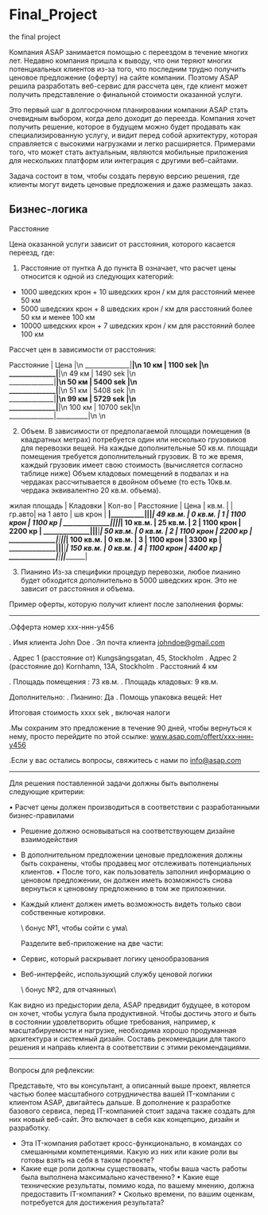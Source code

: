 # Final_Project
the final project 


Компания ASAP занимается помощью с переездом в течение многих лет. Недавно компания пришла к выводу, что 
они теряют многих потенциальных клиентов из-за того, что последним трудно получить ценовое предложение
(оферту) на сайте компании. Поэтому ASAP решила разработать веб-сервис для рассчета цен, где клиент
может получить представление о финальной стоимости оказанной услуги.

Это первый шаг в долгосрочном планировании компании ASAP стать очевидным выбором, когда дело доходит до
переезда. Компания хочет получить решение, которое в будущем можно будет продавать как специализированную
услугу, и видит перед собой архитектуру, которая справляется с высокими нагрузками и легко расширяется.
Примерами того, что может стать актуальным, являются мобильные приложения для нескольких платформ или
интеграция с другими веб-сайтами.

Задача состоит в том, чтобы создать первую версию решения, где клиенты могут видеть
ценовые предложения и даже размещать заказ.

**Бизнес-логика**
------------------

Расстояние

Цена оказанной услуги зависит от расстояния, которого касается переезд, где:

1. Расстояние от пунтка А до пункта В означает, что расчет цены относится к одной из следующих категорий:

* 1000 шведских крон + 10 шведских крон / км для расстояний менее 50 км
* 5000 шведских крон + 8 шведских крон / км для расстояний более 50 км и менее 100 км
* 10000 шведских крон + 7 шведских крон / км для расстояний более 100 км

Рассчет цен в зависимости от расстояния:

Расстояние    | Цена     |\n
______________|__________|\n
10 км         | 1100 sek |\n
______________|__________|\n
49 км         | 1490 sek |\n   
______________|__________|\n
50 км         | 5400 sek |\n    
______________|__________|\n
51 км         | 5408 sek |\n    
______________|__________|\n
99 км         | 5729 sek |\n  
______________|__________|\n
100 км        | 10700 sek|\n  
______________|__________|\n
\n

2. Объем. В зависимости от предполагаемой площади помещения (в квадратных метрах) потребуется один
или несколько грузовиков для перевозки вещей. На каждые дополнительные 50 кв.м. площади помещения 
требуется дополнительный грузовик. В то же время, каждый грузовик имеет свою стоимость (вычисляется согласно таблице ниже)
Объем кладовых помещений в подвалах и на чердаках рассчитывается в двойном объеме (то есть 10кв.м. чердака эквивалентно 20 кв.м. объема).

жилая площадь | Кладовки | Кол-во | Расстояние | Цена    |
кв.м.         |          | гр.авто| на  1 авто | шв крон |
______________|__________|________|____________|_________|
49 кв.м.      |  0 кв.м. |    1   | 1100 крон  | 1100 кр |
______________|__________|________|____________|_________|
10 кв.м.      | 25 кв.м. |    2   | 1100 крон  | 2200 кр |
______________|__________|________|____________|_________|
50 кв.м.      | 0 кв.м.  |    2   | 1100 крон  | 2200 кр |
______________|__________|________|____________|_________|
100 кв.м.     | 0 кв.м.  |    3   | 1100 крон  | 3300 кр |
______________|__________|________|____________|_________|
150 кв.м.     | 0 кв.м.  |    4   | 1100 крон  | 4400 кр |
______________|__________|________|____________|_________|


3. Пианино
Из-за специфики процедур перевозки, любое пианино будет обходится дополнительно в 5000 шведских крон. 
Это не зависит от расстояния и объема. 


Пример оферты, которую получит клиент после заполнения формы:
______________________________________________________________

.Офферта номер ххх-ннн-у456

. Имя клиента John Doe
. Эл почта клиента johndoe@gmail.com

. Адрес 1 (расстояние от) Kungsängsgatan, 45, Stockholm
. Адрес 2 (расстояние до) Kornhamn, 13A, Stockholm
. Расстояний 4 км

. Площадь помещения : 73 кв.м.
. Площадь кладовых: 9 кв.м.

Дополнительно:
. Пианино: Да
. Помощь упаковка вещей: Нет

Итоговая стоимость хххх sek , включая налоги

.Мы сохраним это предложение в течение 90 дней,
чтобы вернуться к нему, просто перейдите по этой ссылке:
www.asap.com/offert/ххх-ннн-у456

.Если у вас остались вопросы, свяжитесь с нами по info@asap.com
  
  
  _______________________________________________________________________
  
  Для решения поставленной задачи должны быть выполнены следующие критерии:

• Расчет цены должен производиться в соответствии с разработанными бизнес-правилами
* Решение должно основываться на соответствующем дизайне взаимодействия
* В дополнительном предложении ценовые предложения должны быть сохранены, чтобы продавец мог отслеживать потенциальных клиентов.
• После того, как пользователь заполнил информацию о ценовом предложении, он должен иметь возможность снова вернуться к ценовому предложению в том же приложении. 
* Каждый клиент должен иметь возможность видеть только свои собственные котировки.
  
  
  \\ бонус №1, чтобы сойти с ума\\
  
  Разделите веб-приложение на две части:

* Сервис, который раскрывает логику ценообразования
* Веб-интерфейс, использующий службу ценовой логики
  
    \\ бонус №2, для отчаянных\\
  
Как видно из предыстории дела, ASAP предвидит будущее, в котором он хочет, чтобы услуга была продуктивной.
Чтобы достичь этого и быть в состоянии удовлетворить общие требования, например, к масштабируемости и нагрузке, необходима хорошо продуманная архитектура и системный дизайн. Составь рекомендации для такого решения и направь клиента в соответствии с этими рекомендациями.
  
  
________________________________________________________________________________________________________________
  
  Вопросы для рефлексии:
  
Представьте, что вы консультант, а описанный выше проект, является частью более масштабного сотрудничества вашей IT-компании с клиентом ASAP, 
двигайтесь дальше. В дополнение к разработке базового сервиса, перед IT-компанией стоит задача
также создать для них новый веб-сайт. Это включает в себя как концепцию, дизайн и разработку.

* Эта IT-компания работает кросс-функционально, в командах со смешанными компетенциями. Какую из них или
какие роли вы готовы взять на себя в таком проекте?
* Какие еще роли должны существовать, чтобы ваша часть работы была выполнена максимально качественно?
• Какие еще технические результаты, помимо кода, по вашему мнению, должна предоставить IT-компания?
• Сколько времени, по вашим оценкам, потребуется для достижения результата?
  
  
  
